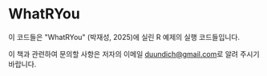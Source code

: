 # WhatRYou

이 코드들은 "WhatRYou"  (박재성, 2025)에 실린 R 예제의 실행 코드들입니다.

이 책과 관련하여 문의할 사항은 저자의 이메일 <duundich@gmail.com>로 알려 주시기 바랍니다. 